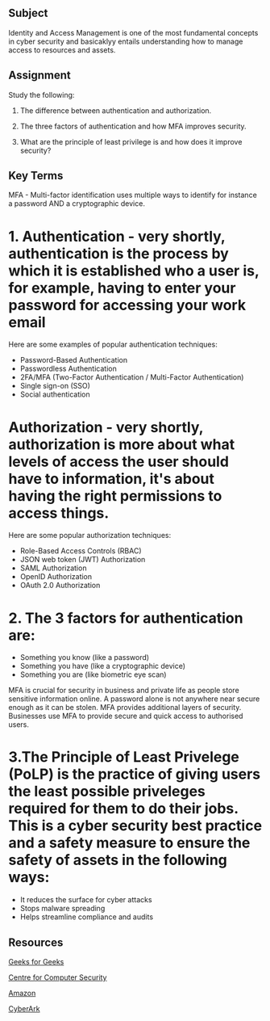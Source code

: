 ## Subject
Identity and Access Management is one of the most fundamental concepts in cyber security and basicaklyy entails understanding how to manage access to resources and assets.

##  Assignment
Study the following:

1.  The difference between authentication and authorization.

2.  The three factors of authentication and how MFA improves security.

3.  What are the principle of least privilege is and how does it improve security?

##  Key Terms

MFA - Multi-factor identification uses multiple ways to identify for instance a password AND a cryptographic device.

# 1.  Authentication - very shortly, authentication is the process by which it is established who a user is, for example, having to enter your password for accessing your work email

Here are some examples of popular authentication techniques:

*  Password-Based Authentication
*  Passwordless Authentication
*  2FA/MFA (Two-Factor Authentication / Multi-Factor Authentication)
*  Single sign-on (SSO)
*  Social authentication

# Authorization - very shortly, authorization is more about what levels of access the user should have to information, it's about having the right permissions to access things.

Here are some popular  authorization techniques:

*  Role-Based Access Controls (RBAC)
*  JSON web token (JWT) Authorization
*  SAML Authorization
*  OpenID Authorization
*  OAuth 2.0 Authorization

# 2.   The 3 factors for authentication are:
    
  * Something you know (like a password)
  * Something you have (like a cryptographic device)
  * Something you are (like biometric eye scan)

MFA is crucial for security in business and private life as people store sensitive information online.  A password alone is not anywhere near secure enough as it can be stolen.  MFA provides additional layers of security.  Businesses use MFA to provide secure and quick access to authorised users.

# 3.The Principle of Least Privelege (PoLP) is the practice of giving users the least possible priveleges required for them to do their jobs.  This is a cyber security best practice and a safety measure to ensure the safety of assets in the following ways:

*  It reduces the surface for cyber attacks
*  Stops malware spreading
*  Helps streamline compliance and audits
  


##  Resources

[Geeks for Geeks](https://www.geeksforgeeks.org/difference-between-authentication-and-authorization/)

[Centre for Computer Security](https://csrc.nist.gov/glossary/term/multi_factor_authentication#:~:text=Authentication%20using%20two%20or%20more,are%20(e.g.%2C%20biometric).)

[Amazon](https://aws.amazon.com/what-is/mfa/#:~:text=Multi%2Dfactor%20authentication%20acts%20as,convenient%20access%20to%20authorized%20users) 

[CyberArk](https://www.cyberark.com/what-is/least-privilege/#:~:text=The%20principle%20of%20least%20privilege,perform%20his%2Fher%20job%20functions.)







